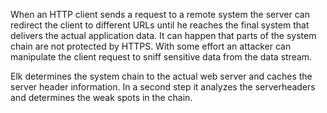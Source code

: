 When an HTTP client sends a request to a remote system the server can redirect the client to different URLs until he reaches the final system that delivers the actual application data. It can happen that parts of the system chain are not protected by HTTPS. With some effort an attacker can manipulate the client request to sniff sensitive data from the data stream.

Elk determines the system chain to the actual web server and caches the server header information. In a second step it analyzes the serverheaders and determines the weak spots in the chain.
